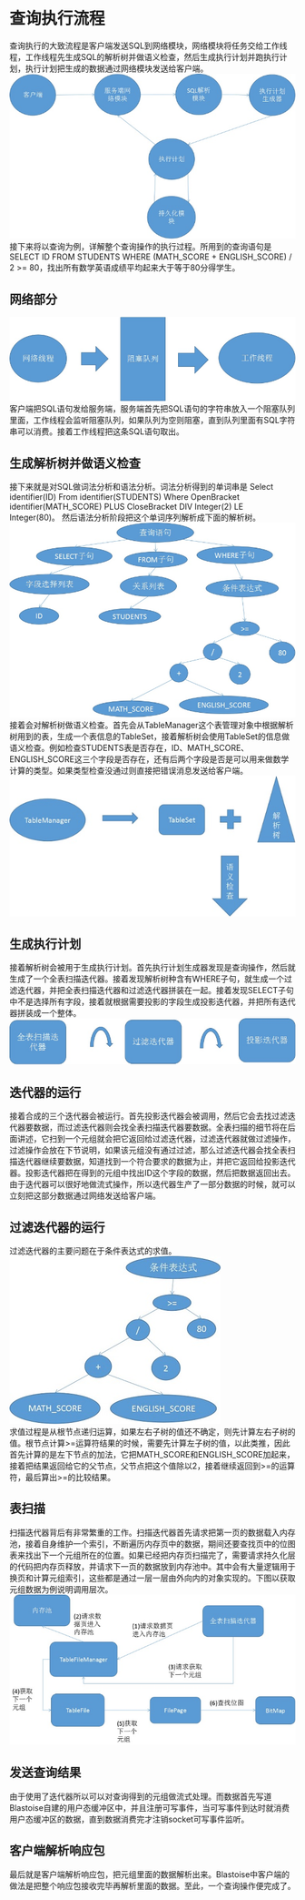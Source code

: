 # 查询执行流程
查询执行的大致流程是客户端发送SQL到网络模块，网络模块将任务交给工作线程，工作线程先生成SQL的解析树并做语义检查，然后生成执行计划并跑执行计划，执行计划把生成的数据通过网络模块发送给客户端。
![查询实现蓝图](./workflow-pic/blue-map.jpg)  
接下来将以查询为例，详解整个查询操作的执行过程。所用到的查询语句是SELECT ID FROM STUDENTS WHERE (MATH_SCORE + ENGLISH_SCORE) / 2 >= 80，找出所有数学英语成绩平均起来大于等于80分得学生。

## 网络部分
![两个线程](./workflow-pic/two-thread.jpg)  
客户端把SQL语句发给服务端，服务端首先把SQL语句的字符串放入一个阻塞队列里面，工作线程会监听阻塞队列，如果队列为空则阻塞，直到队列里面有SQL字符串可以消费。接着工作线程把这条SQL语句取出。

## 生成解析树并做语义检查
接下来就是对SQL做词法分析和语法分析。词法分析得到的单词串是
Select identifier(ID) From identifier(STUDENTS) Where OpenBracket identifier(MATH_SCORE) PLUS CloseBracket DIV Integer(2) LE Integer(80)。
然后语法分析阶段把这个单词序列解析成下面的解析树。
![解析树](./workflow-pic/production-tree.jpg)  
接着会对解析树做语义检查。首先会从TableManager这个表管理对象中根据解析树用到的表，生成一个表信息的TableSet，接着解析树会使用TableSet的信息做语义检查。例如检查STUDENTS表是否存在，ID、MATH_SCORE、ENGLISH_SCORE这三个字段是否存在，还有后两个字段是否是可以用来做数学计算的类型。如果类型检查没通过则直接把错误消息发送给客户端。
![语义检查](./workflow-pic/sem-check.jpg)  

## 生成执行计划
接着解析树会被用于生成执行计划。首先执行计划生成器发现是查询操作，然后就生成了一个全表扫描迭代器。接着发现解析树种含有WHERE子句，就生成一个过滤迭代器，并把全表扫描迭代器和过滤迭代器拼装在一起。接着发现SELECT子句中不是选择所有字段，接着就根据需要投影的字段生成投影迭代器，并把所有迭代器拼装成一个整体。
![迭代器](./workflow-pic/iter.jpg)  

## 迭代器的运行
接着合成的三个迭代器会被运行。首先投影迭代器会被调用，然后它会去找过滤迭代器要数据，而过滤迭代器则会找全表扫描迭代器要数据。全表扫描的细节将在后面讲述，它扫到一个元组就会把它返回给过滤迭代器，过滤迭代器就做过滤操作，过滤操作会放在下节说明，如果该元组没有通过过滤，那么过滤迭代器会找全表扫描迭代器继续要数据，知道找到一个符合要求的数据为止，并把它返回给投影迭代器。投影迭代器把在得到的元组中找出ID这个字段的数据，然后把数据返回出去。
由于迭代器可以很好地做流式操作，所以迭代器生产了一部分数据的时候，就可以立刻把这部分数据通过网络发送给客户端。

## 过滤迭代器的运行
过滤迭代器的主要问题在于条件表达式的求值。
![条件表达式解析树](./workflow-pic/cond-tree.jpg)  
求值过程是从根节点递归运算，如果左右子树的值还不确定，则先计算左右子树的值。根节点计算>=运算符结果的时候，需要先计算左子树的值，以此类推，因此首先计算的是左下节点的加法，它把MATH_SCORE和ENGLISH_SCORE加起来，接着把结果返回给它的父节点，父节点把这个值除以2，接着继续返回到>=的运算符，最后算出>=的比较结果。

## 表扫描
扫描迭代器背后有非常繁重的工作。扫描迭代器首先请求把第一页的数据载入内存池，接着自身维护一个索引，不断遍历内存页中的数据，期间还要查找页中的位图表来找出下一个元组所在的位置。如果已经把内存页扫描完了，需要请求持久化层的代码把内存页释放，并请求下一页的数据放到内存池中。其中会有大量逻辑用于换页和计算元组索引，这些都是通过一层一层由外向内的对象实现的。下图以获取元组数据为例说明调用层次。
![表扫描](./workflow-pic/file-scan.jpg)  

## 发送查询结果
由于使用了迭代器所以可以对查询得到的元组做流式处理。而数据首先写道Blastoise自建的用户态缓冲区中，并且注册可写事件，当可写事件到达时就消费用户态缓冲区的数据，直到数据消费完才注销socket可写事件监听。

## 客户端解析响应包
最后就是客户端解析响应包，把元组里面的数据解析出来。Blastoise中客户端的做法是把整个响应包接收完毕再解析里面的数据。至此，一个查询操作便完成了。
